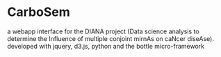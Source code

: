 # CarboSem
a webapp interface for the DIANA project (Data science analysis to determine the Influence of multiple conjoint mirnAs on caNcer diseAse).   developed with jquery, d3.js, python and the bottle micro-framework
